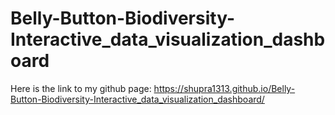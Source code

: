 # Belly-Button-Biodiversity-Interactive_data_visualization_dashboard

Here is the link to my github page: https://shupra1313.github.io/Belly-Button-Biodiversity-Interactive_data_visualization_dashboard/

